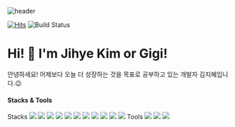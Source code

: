 ![header](https://capsule-render.vercel.app/api?type=Waving&color=auto&height=300&text=Jihye%20Kim!&desc=I'm%20a%20junior%20web-developer&animation=fadeIn&fontAlign=75&fontAlignY=40&descAlign=80)

[![Hits](https://hits.seeyoufarm.com/api/count/incr/badge.svg?url=https%3A%2F%2Fgithub.com%2Fgigi3074%2Fhit-counter&count_bg=%232F99F9&title_bg=%236D6D6D&icon=github.svg&icon_color=%23E7E7E7&title=hits&edge_flat=false)](https://hits.seeyoufarm.com) ![Build Status](https://img.shields.io/github/followers/gigi3074?style=social)

# Hi! 👋 I'm Jihye Kim or Gigi!

안녕하세요!
어제보다 오늘 더 성장하는 것을 목표로 공부하고 있는 개발자 김지혜입니다.😉

#### Stacks & Tools
Stacks
<img src="https://img.shields.io/badge/JAVA-007396?style=for-the-badge&logo=java&logoColor=white"> <img src="https://img.shields.io/badge/Spring-6DB33F?style=for-the-badge&logo=Spring&logoColor=white"> <img src="https://img.shields.io/badge/oracle-F80000?style=for-the-badge&logo=oracle&logoColor=white"> <img src="https://img.shields.io/badge/mysql-4479A1?style=for-the-badge&logo=mysql&logoColor=white"> <img src="https://img.shields.io/badge/javascript-F7DF1E?style=for-the-badge&logo=javascript&logoColor=black"> <img src="https://img.shields.io/badge/jquery-0769AD?style=for-the-badge&logo=jquery&logoColor=white"> <img src="https://img.shields.io/badge/html-E34F26?style=for-the-badge&logo=html5&logoColor=white"> <img src="https://img.shields.io/badge/css-1572B6?style=for-the-badge&logo=css3&logoColor=white"> <img src="https://img.shields.io/badge/bootstrap-7952B3?style=for-the-badge&logo=bootstrap&logoColor=white"> <img src="https://img.shields.io/badge/github-181717?style=for-the-badge&logo=github&logoColor=white"> <img src="https://img.shields.io/badge/apache tomcat-F8DC75?style=for-the-badge&logo=apachetomcat&logoColor=white"> 
Tools
<img src="https://img.shields.io/badge/figma-F8DC75?style=for-the-badge&logo=figma&logoColor=white"> <img src="https://img.shields.io/badge/Sourcetree-0052CC?style=for-the-badge&logo=Sourcetree&logoColor=white"> <img src="https://img.shields.io/badge/IntelliJIDEA-000000?style=for-the-badge&logo=IntelliJIDEA&logoColor=white">
